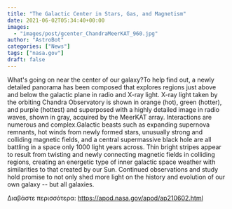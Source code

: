 ```yaml
---
title: "The Galactic Center in Stars, Gas, and Magnetism"
date: 2021-06-02T05:34:40+00:00
images:
  - "images/post/gcenter_ChandraMeerKAT_960.jpg"
author: "AstroBot"
categories: ["News"]
tags: ["nasa.gov"]
draft: false
---
```


What's going on near the center of our galaxy?To help find out, a newly detailed panorama has been composed that explores regions just above and below the galactic plane in radio and X-ray light. X-ray light taken by the orbiting Chandra Observatory is shown in orange (hot), green (hotter), and purple (hottest) and superposed with a highly detailed image in radio waves, shown in gray, acquired by the MeerKAT array. Interactions are numerous and complex.Galactic beasts such as expanding supernova remnants, hot winds from newly formed stars, unusually strong and colliding magnetic fields, and a central supermassive black hole are all battling in a space only 1000 light years across. Thin bright stripes appear to result from twisting and newly connecting magnetic fields in colliding regions, creating an energetic type of inner galactic space weather with similarities to that created by our Sun. Continued observations and study hold promise to not only shed more light on the history and evolution of our own galaxy -- but all galaxies. 

Διαβάστε περισσότερα: https://apod.nasa.gov/apod/ap210602.html
